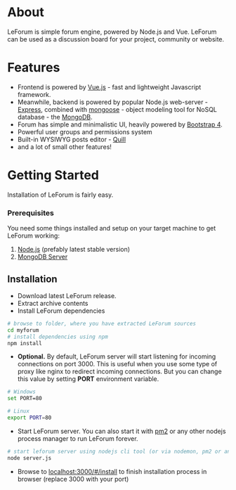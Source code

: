 # About
LeForum is simple forum engine, powered by Node.js and Vue.
LeForum can be used as a discussion board for your project, community or website.

# Features

* Frontend is powered by [Vue.js](https://vuejs.org/) - fast and lightweight Javascript framework.
* Meanwhile, backend is powered by popular Node.js web-server - [Express](http://expressjs.com/), combined with [mongoose](https://www.npmjs.com/package/mongoose) - object modeling tool for NoSQL database - the [MongoDB](https://www.mongodb.com/).
* Forum has simple and minimalistic UI, heavily powered by [Bootstrap 4](https://getbootstrap.com/).
* Powerful user groups and permissions system
* Built-in WYSIWYG posts editor - [Quill](https://quilljs.com/)
* and a lot of small other features!

# Getting Started

Installation of LeForum is fairly easy.

### Prerequisites
You need some things installed and setup on your target machine to get LeForum working:

1. [Node.js](https://nodejs.org/en/download/) (prefably latest stable version)
2. [MongoDB Server](https://www.mongodb.com/download-center?jmp=nav)

## Installation
* Download latest LeForum release.
* Extract archive contents
* Install LeForum dependencies
```bash
# browse to folder, where you have extracted LeForum sources
cd myforum
# install dependencies using npm
npm install
```
* **Optional.** By default, LeForum server will start listening for incoming connections on port 3000. This is useful when you use some type of proxy like nginx to redirect incoming connections. But you can change this value by setting **PORT** environment variable.

```bash
# Windows
set PORT=80

# Linux
export PORT=80
```
* Start LeForum server. You can also start it with [pm2](https://www.npmjs.com/package/pm2) or any other nodejs process manager to run LeForum forever.
```bash
# start leforum server using nodejs cli tool (or via nodemon, pm2 or any other management tool)
node server.js
```
* Browse to [localhost:3000/#/install](http://localhost:3000/#/install) to finish installation process in browser (replace 3000 with your port)
